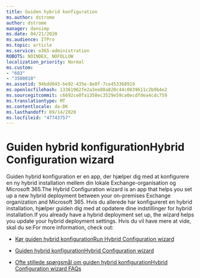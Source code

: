 ```yaml
---
title: Guiden hybrid konfiguration
ms.author: dstrome
author: dstrome
manager: dansimp
ms.date: 04/21/2020
ms.audience: ITPro
ms.topic: article
ms.service: o365-administration
ROBOTS: NOINDEX, NOFOLLOW
localization_priority: Normal
ms.custom:
- "603"
- "3500010"
ms.assetid: 94bdd043-be92-435e-8e0f-7ce453368919
ms.openlocfilehash: 13361962fe2a3ee88a820c44c0839611c2b9b4e2
ms.sourcegitcommit: c6692ce0fa1358ec3529e59ca0ecdfdea4cdc759
ms.translationtype: MT
ms.contentlocale: da-DK
ms.lasthandoff: 09/14/2020
ms.locfileid: "47743757"
---
```

# <a name="hybrid-configuration-wizard"></a><span data-ttu-id="d4d4d-102">Guiden hybrid konfiguration</span><span class="sxs-lookup"><span data-stu-id="d4d4d-102">Hybrid Configuration wizard</span></span>

<span data-ttu-id="d4d4d-103">Guiden hybrid konfiguration er en app, der hjælper dig med at konfigurere en ny hybrid installation mellem din lokale Exchange-organisation og Microsoft 365.</span><span class="sxs-lookup"><span data-stu-id="d4d4d-103">The Hybrid Configuration wizard is an app that helps you set up a new hybrid deployment between your on-premises Exchange organization and Microsoft 365.</span></span> <span data-ttu-id="d4d4d-104">Hvis du allerede har konfigureret en hybrid installation, hjælper guiden dig med at opdatere dine indstillinger for hybrid installation.</span><span class="sxs-lookup"><span data-stu-id="d4d4d-104">If you already have a hybrid deployment set up, the wizard helps you update your hybrid deployment settings.</span></span> <span data-ttu-id="d4d4d-105">Hvis du vil have mere at vide, skal du se:</span><span class="sxs-lookup"><span data-stu-id="d4d4d-105">For more information, check out:</span></span>
  
- [<span data-ttu-id="d4d4d-106">Kør guiden hybrid konfiguration</span><span class="sxs-lookup"><span data-stu-id="d4d4d-106">Run Hybrid Configuration wizard</span></span>](https://technet.microsoft.com/library/mt595788%28v=exchg.150%29.aspx)

- [<span data-ttu-id="d4d4d-107">Guiden hybrid konfiguration</span><span class="sxs-lookup"><span data-stu-id="d4d4d-107">Hybrid Configuration wizard</span></span>](https://technet.microsoft.com/library/hh529921%28v=exchg.150%29.aspx)

- [<span data-ttu-id="d4d4d-108">Ofte stillede spørgsmål om guiden hybrid konfiguration</span><span class="sxs-lookup"><span data-stu-id="d4d4d-108">Hybrid Configuration wizard FAQs</span></span>](https://technet.microsoft.com/library/mt488940%28v=exchg.150%29.aspx)
